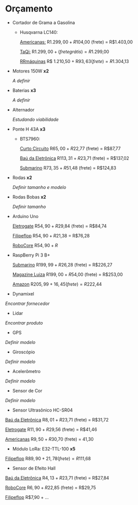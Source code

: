 # Orçamento

* Cortador de Grama a Gasolina
  * Husqvarna LC140:
    
    [Americanas:](https://www.americanas.com.br/produto/25775777/cortador-de-grama-a-gasolina-125cc-1-8kw-husqvarna-lc140?WT.srch=1&acc=e789ea56094489dffd798f86ff51c7a9&epar=bp_pl_00_go_pla_casaeconst_geral_gmv&gclid=CjwKCAjw8LTmBRBCEiwAbhh-6FUVtyxQETolCDLv8rhqCPDlw34dALkssfTQWoV2RMpQ9zqyDSVMZhoCy-AQAvD_BwE&i=5c5a500d49f937f62507f760&o=5a859b03ebb19ac62c28c9f7&opn=YSMESP&sellerId=27390586000102) R$1.299,00 + R$104,00 (frete) = R$1.403,00
    
    [TaQi:](https://www.taqi.com.br/produto/cortadores-de-grama/cortador-de-grama-gasolina-husqvarna-lc140/114412/?utm_campaign=google-shopping&utm_medium=cpc&utm_source=google-shopping&utm_term=114412_cortador-de-grama-com-recolhedor-a-gasolina-husqvarna-lc140-4-5-hp&gclid=CjwKCAjw8LTmBRBCEiwAbhh-6ByYW8Lb5l3Qo1XfE59nBUSRQ-h06MtTBQzUrKWCsCyDSaCDTfBK1BoCmAQQAvD_BwE) R$1.299,00 + (frete grátis) = R$1.299,00
    
    [RRmáquinas](https://www.rrmaquinas.com.br/cortador-de-grama-a-gasolina-lc140-2-4-hp-husqvarna/p?idsku=8156&gclid=CjwKCAjw8LTmBRBCEiwAbhh-6IvfpZ_i8Lv1xsne0Jb8rRJzo2wZEX3eT_vcG3U6DChukWBwWx1GVBoCplIQAvD_BwE) R$ 1.210,50 + R$93,63 (frete) = R$1.304,13‬

* Motores 150W **x2**
  
  *A definir*
* Baterias **x3**
  
  *A definir*
* Alternador
  
  *Estudando viabilidade*
* Ponte H 43A **x3**
  * BTS7960:
   
    [Curto Circuito](https://www.curtocircuito.com.br/driver-ponte-h-43a-bts7960-ibt-2.html) R$65,00 + R$22,77 (frete) = R$87,77
  
    [Baú da Eletrônica](http://www.baudaeletronica.com.br/driver-bts7960.html?gclid=CjwKCAjwk7rmBRAaEiwAhDGhxG_IwGhzayz2m8blyF-v1_Tn9sEYlCehMUziL-R1VB4XMZvEkYE1wBoCgh4QAvD_BwE) R$113,31 + R$23,71 (frete) = R$137,02
  
    [Submarino](https://www.submarino.com.br/produto/35896991/modulo-driver-ponte-h-43a-bts7960-ibt-2?WT.srch=1&acc=d47a04c6f99456bc289220d5d0ff208d&epar=bp_pl_00_go_g35172&gclid=CjwKCAjwk7rmBRAaEiwAhDGhxFY71D-4xpVne0weY5almXdfQvgSEtd3MRGUIw1XUcwJ_rtQZur6ohoCRx4QAvD_BwE&i=5b501bf1eec3dfb1f8054d92&o=5af1d65bebb19ac62c54a351&opn=XMLGOOGLE&sellerId=27338195000130) R$73,35 + R$51,48 (frete) = R$124,83
* Rodas **x2**
  
  *Definir tamanho e modelo*
* Rodas Bobas **x2**
  
  *Definir tamanho*
* Arduino Uno
  
  [Eletrogate](https://www.eletrogate.com/uno-r3-cabo-usb-para-arduino?utm_source=Site&utm_medium=GoogleMerchant&utm_campaign=GoogleMerchant&gclid=CjwKCAjwk7rmBRAaEiwAhDGhxFXO7pwsNzxBnLuBxYKagnwH3egxjFXsvTGjedojR2OvcHvco2xV2BoCUDQQAvD_BwE) R$54,90 + R$29,84 (frete) = R$84,74
 
  [Filipeflop](https://www.filipeflop.com/produto/placa-uno-r3-cabo-usb-para-arduino/?gclid=CjwKCAjwk7rmBRAaEiwAhDGhxP-gzUXD0zG_pGzrNRBkzoVKsJ3MW304b0gmsBolslRJdgkFrvhYzBoCFPAQAvD_BwE) R$54,90 + R$21,38 = R$76,28
 
  [RoboCore](https://www.robocore.net/loja/arduino/placa-uno-r3-com-cabo-usb-para-arduino) R$54,90 + R$
* RaspBerry Pi 3 B+
  
  [Submarino](https://www.submarino.com.br/produto/53966046/raspberry-pi-3-model-b-plus-pi3-1-4ghz-wifi-bluetooth-hdmi-1gb?WT.srch=1&acc=d47a04c6f99456bc289220d5d0ff208d&epar=bp_pl_00_go_pla_pcgamer_geral_gmv&gclid=Cj0KCQjwtr_mBRDeARIsALfBZA6_fr4EYwXCsIY7Cg7-dCHfU3HQkdZ4cX6pcoqALQxnwAtN_JpsBWMaAkwLEALw_wcB&i=5c1936a6eec3dfb1f867d71d&o=5c8738eb6c28a3cb50800352&opn=XMLGOOGLE&sellerId=8151314000105) R$199,99 + R$26,28 (frete) = R$226,27
  
  [Magazine Luiza](https://www.magazineluiza.com.br/raspberry-pi-3-model-b-plus-pi3-1-4-ghz-lancamento-2018-master-info/p/ah6hkcgd9c/in/rbtc/?&utm_source=google&partner_id=26713&seller_id=masterinfo&product_group_id=296562886200&ad_group_id=48543700075&aw_viq=pla&gclid=Cj0KCQjwtr_mBRDeARIsALfBZA6s0Zyi0iUO8GVVh6CobUDL5F4x9mjuX3vxXQ-jeZfvrbnKjxFUE4AaAvigEALw_wcB) R$199,00 + R$54,00 (frete) = R$253,00
  
  [Amazon](https://www.amazon.com.br/Placa-Raspberry-Quadcore-1-4ghz-Bluetooth/dp/B07D17SNV3?tag=goog0ef-20&smid=ATRJB9E67LHOL&ascsubtag=go_958276976_46095487085_227548540242_aud-594374058437:pla-615523521330_c_) R$205,99 + 16,45 (frete) = R$222,44
 
* Dynamixel

*Encontrar fornecedor*
* Lidar

*Encontrar produto*
* GPS

*Definir modelo*
* Giroscópio

*Definir modelo*
* Acelerômetro

*Definir modelo*
* Sensor de Cor

*Definir modelo*
* Sensor Ultrasônico HC-SR04

[Baú da Eletrônica](http://www.baudaeletronica.com.br/modulo-de-sensor-ultrassonico-hc-sr04.html?gclid=Cj0KCQjwtr_mBRDeARIsALfBZA5AVzHdF1GUB5YDfAEYwNxmkiFL8cZ6j0udfciDYUbm_ljAFn8gQCkaAuIREALw_wcB) R$8,01 + R$23,71 (frete) = R$31,72

[Eletrogate](https://www.eletrogate.com/modulo-sensor-de-distancia-ultrassonico-hc-sr04?utm_source=Site&utm_medium=GoogleMerchant&utm_campaign=GoogleMerchant&gclid=Cj0KCQjwtr_mBRDeARIsALfBZA7cPQMzoa7Sn5dBjM_TEnMhh_a2LPPA7X7-wwSTTiTzCxeEpNMsyS0aApOuEALw_wcB) R$11,90 + R$29,56 (frete) = R$41,46

[Americanas](https://www.americanas.com.br/produto/28709809/modulo-sensor-de-distancia-ultrassonico-hc-sr04?WT.srch=1&acc=e789ea56094489dffd798f86ff51c7a9&epar=bp_pl_00_go_inf-aces_acessorios_geral_gmv&gclid=Cj0KCQjwtr_mBRDeARIsALfBZA7_m_5BZY7q7cxxK3bEfdkH3cnUagiMLlTqSCkdoXVsVqdL_2UxRYgaAnz8EALw_wcB&i=5ab087cceec3dfb1f8b32ca4&o=59f3140aeec3dfb1f80c6228&opn=YSMESP&sellerId=8318038000119) R$9,50 + R$30,70 (frete) = 41,30
* Módulo LoRa: E32-TTL-100 **x5**

[Filipeflop](https://www.filipeflop.com/produto/modulo-rf-wireless-lora-433mhz/) R$89,90 + 21,78 (frete) = R$111,68
* Sensor de Efeito Hall

[Baú da Eletrônica]() R$4,13 + R$23,71 (frete) = R$27,84

[RoboCore]() R$6,90 + R$22,85 (frete) = R$29,75

[Filipeflop]() R$7,90 + ...
